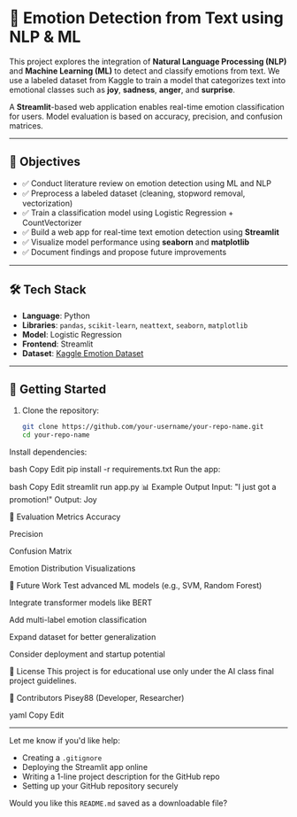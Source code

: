 # 🧠 Emotion Detection from Text using NLP & ML

This project explores the integration of **Natural Language Processing (NLP)** and **Machine Learning (ML)** to detect and classify emotions from text. We use a labeled dataset from Kaggle to train a model that categorizes text into emotional classes such as **joy**, **sadness**, **anger**, and **surprise**.

A **Streamlit**-based web application enables real-time emotion classification for users. Model evaluation is based on accuracy, precision, and confusion matrices.

---

## 🎯 Objectives

- ✅ Conduct literature review on emotion detection using ML and NLP
- ✅ Preprocess a labeled dataset (cleaning, stopword removal, vectorization)
- ✅ Train a classification model using Logistic Regression + CountVectorizer
- ✅ Build a web app for real-time text emotion detection using **Streamlit**
- ✅ Visualize model performance using **seaborn** and **matplotlib**
- ✅ Document findings and propose future improvements

---

## 🛠️ Tech Stack

- **Language**: Python
- **Libraries**: `pandas`, `scikit-learn`, `neattext`, `seaborn`, `matplotlib`
- **Model**: Logistic Regression
- **Frontend**: Streamlit
- **Dataset**: [Kaggle Emotion Dataset](https://www.kaggle.com/datasets)

---

## 🚀 Getting Started

1. Clone the repository:
   ```bash
   git clone https://github.com/your-username/your-repo-name.git
   cd your-repo-name
Install dependencies:

bash
Copy
Edit
pip install -r requirements.txt
Run the app:

bash
Copy
Edit
streamlit run app.py
📊 Example Output
Input: "I just got a promotion!"
Output: Joy

🧪 Evaluation Metrics
Accuracy

Precision

Confusion Matrix

Emotion Distribution Visualizations

🌱 Future Work
Test advanced ML models (e.g., SVM, Random Forest)

Integrate transformer models like BERT

Add multi-label emotion classification

Expand dataset for better generalization

Consider deployment and startup potential

📘 License
This project is for educational use only under the AI class final project guidelines.

🤝 Contributors
Pisey88 (Developer, Researcher)

yaml
Copy
Edit

---

Let me know if you'd like help:
- Creating a `.gitignore`
- Deploying the Streamlit app online
- Writing a 1-line project description for the GitHub repo  
- Setting up your GitHub repository securely

Would you like this `README.md` saved as a downloadable file?
